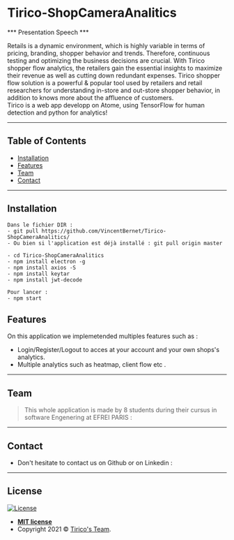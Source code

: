 # Tirico-ShopCameraAnalitics

*** Presentation Speech  ***

Retails is a dynamic environment, which is highly variable in terms of pricing, branding, shopper behavior and trends. Therefore, continuous testing and optimizing the business decisions are crucial. With Tirico shopper flow analytics, the retailers gain the essential insights to maximize their revenue as well as cutting down redundant expenses. Tirico shopper flow solution is a powerful & popular tool used by retailers and retail researchers for understanding in-store and out-store shopper behavior, in addition to knows more about the affluence of customers. <br/> Tirico is a web app developp on Atome, using TensorFlow for human detection and python for analytics!


---

## Table of Contents 

- [Installation](#installation)
- [Features](#features)
- [Team](#team)
- [Contact](#Contact)

---

## Installation
 ```
 Dans le fichier DIR : 
 - git pull https://github.com/VincentBernet/Tirico-ShopCameraAnalitics/
 - Ou bien si l'application est déjà installé : git pull origin master
 
 - cd Tirico-ShopCameraAnalitics
 - npm install electron -g
 - npm install axios -S
 - npm install keytar
 - npm install jwt-decode

 Pour lancer :
 - npm start

 ```
## Features
On this application we implemetended multiples features such as :
 - Login/Register/Logout to acces at your account and your own shops's analytics.
 - Multiple analytics such as heatmap, client flow etc .
 
---
## Team

> This whole application is made by 8 students during their cursus in software Engenering at EFREI PARIS :


---

## Contact
- Don't hesitate to contact us on Github or on Linkedin :




---

## License

[![License](http://img.shields.io/:license-mit-blue.svg?style=flat-square)](http://badges.mit-license.org)

- **[MIT license](http://opensource.org/licenses/mit-license.php)**
- Copyright 2021 © <a href="https://www.linkedin.com/in/vincent-bernet-028a64193/" target="_blank">Tirico's Team</a>.

